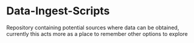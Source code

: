 # Data-Ingest-Scripts
Repository containing potential sources where data can be obtained, currently this acts more as a place to remember other options to explore
